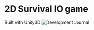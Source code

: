 # 2D Survival IO game 
Built with Unity3D
![Development Journal](https://velog.io/@esteria04/series/Unity-%EA%B2%8C%EC%9E%84-%EB%A7%8C%EB%93%A4%EA%B8%B0)
